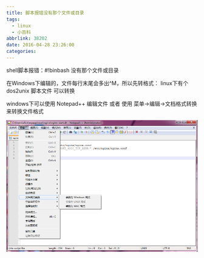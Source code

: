 ```yaml
---
title: 脚本报错没有那个文件或目录
tags:
  - linux
  - 小百科
abbrlink: 38202
date: 2016-04-28 23:26:00
categories:
---
```


shell脚本报错：#!binbash 没有那个文件或目录

在Windows下编辑的，文件每行末尾会多出^M，所以先转格式： linux下有个 dos2unix 脚本文件 可以转换

windows下可以使用 Notepad++ 编辑文件 或者 使用 菜单->编辑->文档格式转换  来转换文件格式

![转换格式](/image/16-4/5.png)